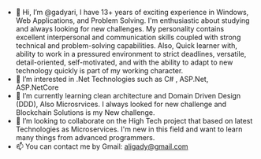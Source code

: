 - 👋 Hi, I’m @gadyari, I have 13+ years of exciting experience in Windows, Web Applications, and Problem Solving.
I'm enthusiastic about studying and always looking for new challenges. 
My personality contains excellent interpersonal and communication skills coupled with strong technical and problem-solving capabilities. 
Also, Quick learner with, ability to work in a pressured environment to strict deadlines, versatile, detail-oriented, self-motivated, and with the ability to adapt to new technology quickly is part of my working character.
- 👀 I’m interested in .Net Technologies such as C# , ASP.Net, ASP.NetCore
- 🌱 I’m currently learning clean architecture and Domain Driven Design (DDD), Also Microsrvices. I always looked for new challenge and Blockchain Solutions is my New challenge. 
- 💞️ I’m looking to collaborate on the High Tech project that based on latest Technologies as Microservices. I'm new in this field and want to learn many things from advanced programmers.
- 📫 You can contact me by Gmail: aligady@gmail.com

<!---
gadyari/gadyari is a ✨ special ✨ repository because its `README.md` (this file) appears on your GitHub profile.
You can click the Preview link to take a look at your changes.
--->
